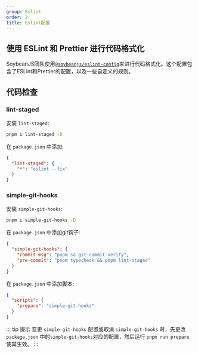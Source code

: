 ```yaml
---
group: Eslint
order: 2
title: Eslint配置
---
```


## 使用 ESLint 和 Prettier 进行代码格式化

SoybeanJS团队使用[`@soybeanjs/eslint-config`](https://github.com/soybeanjs/eslint-config)来进行代码格式化。这个配置包含了ESLint和Prettier的配置，以及一些自定义的规则。

## 代码检查

### lint-staged

安装 `lint-staged`:

```bash
pnpm i lint-staged -D
```

在 `package.json` 中添加:

```json
{
  "lint-staged": {
    "*": "eslint --fix"
  }
}
```

### simple-git-hooks

安装 `simple-git-hooks`:

```bash
pnpm i simple-git-hooks -D
```

在 `package.json` 中添加git钩子:

```json
{
  "simple-git-hooks": {
    "commit-msg": "pnpm sa git-commit-verify",
    "pre-commit": "pnpm typecheck && pnpm lint-staged"
  }
}
```

在 `package.json` 中添加脚本:

```json
{
  "scripts": {
    "prepare": "simple-git-hooks"
  }
}
```

::: tip 提示
变更 `simple-git-hooks` 配置或取消 `simple-git-hooks` 时，先更改 `package.json` 中的`simple-git-hooks`对应的配置，然后运行 `pnpm run prepare`使其生效。
:::
